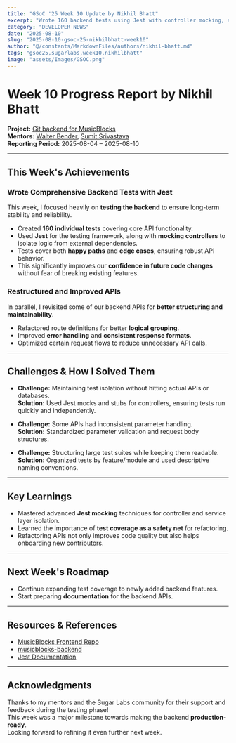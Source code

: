 ```yaml
---
title: "GSoC '25 Week 10 Update by Nikhil Bhatt"
excerpt: "Wrote 160 backend tests using Jest with controller mocking, and restructured several APIs for improved maintainability."
category: "DEVELOPER NEWS"
date: "2025-08-10"
slug: "2025-08-10-gsoc-25-nikhilbhatt-week10"
author: "@/constants/MarkdownFiles/authors/nikhil-bhatt.md"
tags: "gsoc25,sugarlabs,week10,nikhilbhatt"
image: "assets/Images/GSOC.png"
---
```


<!-- markdownlint-disable -->

# Week 10 Progress Report by Nikhil Bhatt

**Project:** [Git backend for MusicBlocks](https://github.com/benikk/musicblocks-backend)  
**Mentors:** [Walter Bender](https://github.com/walterbender), [Sumit Srivastava](https://github.com/sum2it)  
**Reporting Period:** 2025-08-04 – 2025-08-10  

---

## This Week's Achievements

###  Wrote Comprehensive Backend Tests with Jest
This week, I focused heavily on **testing the backend** to ensure long-term stability and reliability.

- Created **160 individual tests** covering core API functionality.
- Used **Jest** for the testing framework, along with **mocking controllers** to isolate logic from external dependencies.
- Tests cover both **happy paths** and **edge cases**, ensuring robust API behavior.
- This significantly improves our **confidence in future code changes** without fear of breaking existing features.

###  Restructured and Improved APIs
In parallel, I revisited some of our backend APIs for **better structuring and maintainability**.

- Refactored route definitions for better **logical grouping**.
- Improved **error handling** and **consistent response formats**.
- Optimized certain request flows to reduce unnecessary API calls.

---

## Challenges & How I Solved Them

- **Challenge:** Maintaining test isolation without hitting actual APIs or databases.  
  **Solution:** Used Jest mocks and stubs for controllers, ensuring tests run quickly and independently.

- **Challenge:** Some APIs had inconsistent parameter handling.  
  **Solution:** Standardized parameter validation and request body structures.

- **Challenge:** Structuring large test suites while keeping them readable.  
  **Solution:** Organized tests by feature/module and used descriptive naming conventions.

---

## Key Learnings

- Mastered advanced **Jest mocking** techniques for controller and service layer isolation.
- Learned the importance of **test coverage as a safety net** for refactoring.
- Refactoring APIs not only improves code quality but also helps onboarding new contributors.

---

## Next Week's Roadmap

- Continue expanding test coverage to newly added backend features.
- Start preparing **documentation** for the backend APIs.

---

## Resources & References

- [MusicBlocks Frontend Repo](https://github.com/sugarlabs/musicblocks)
- [musicblocks-backend](https://github.com/benikk/musicblocks-backend)
- [Jest Documentation](https://jestjs.io/docs/getting-started)

---

## Acknowledgments

Thanks to my mentors and the Sugar Labs community for their support and feedback during the testing phase!  
This week was a major milestone towards making the backend **production-ready**.  
Looking forward to refining it even further next week.
